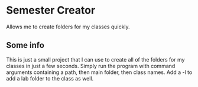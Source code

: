 # Semester Creator
 Allows me to create folders for my classes quickly.

## Some info
 This is just a small project that I can use to create all of the 
 folders for my classes in just a few seconds. Simply run the program 
 with command arguments containing a path, then main folder, then class 
 names. Add a -l to add a lab folder to the class as well.
